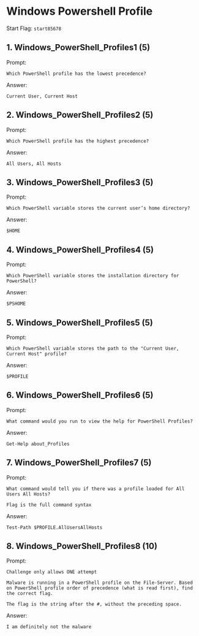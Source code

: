 # Windows Powershell Profile

Start Flag: `start85678`

## 1. Windows_PowerShell_Profiles1 (5)

Prompt:
```
Which PowerShell profile has the lowest precedence?
```

Answer:
```
Current User, Current Host
```

## 2. Windows_PowerShell_Profiles2 (5)

Prompt:
```
Which PowerShell profile has the highest precedence?
```

Answer:
```
All Users, All Hosts
```

## 3. Windows_PowerShell_Profiles3 (5)

Prompt:
```
Which PowerShell variable stores the current user’s home directory?
```

Answer:
```
$HOME
```

## 4. Windows_PowerShell_Profiles4 (5)

Prompt:
```
Which PowerShell variable stores the installation directory for PowerShell?
```

Answer:
```
$PSHOME
```

## 5. Windows_PowerShell_Profiles5 (5)

Prompt:
```
Which PowerShell variable stores the path to the "Current User, Current Host" profile?
```

Answer:
```
$PROFILE
```

## 6. Windows_PowerShell_Profiles6 (5)

Prompt:
```
What command would you run to view the help for PowerShell Profiles?
```

Answer:
```
Get-Help about_Profiles
```

## 7. Windows_PowerShell_Profiles7 (5)

Prompt:
```
What command would tell you if there was a profile loaded for All Users All Hosts?

Flag is the full command syntax
```

Answer:
```
Test-Path $PROFILE.AllUsersAllHosts
```

## 8. Windows_PowerShell_Profiles8 (10)

Prompt:
```
Challenge only allows ONE attempt

Malware is running in a PowerShell profile on the File-Server. Based on PowerShell profile order of precedence (what is read first), find the correct flag.

The flag is the string after the #, without the preceding space.
```

Answer:
```
I am definitely not the malware
```
